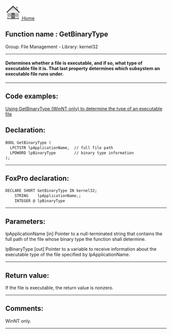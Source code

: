 [<img src="../../images/home.png"> Home ](https://github.com/VFPX/Win32API)  

## Function name : GetBinaryType
Group: File Management - Library: kernel32    
***  


#### Determines whether a file is executable, and if so, what type of executable file it is. That last property determines which subsystem an executable file runs under.

***  


## Code examples:
[Using GetBinaryType (WinNT only) to determine the type of an executable file](../../samples/sample_115.md)  

## Declaration:
```foxpro  
BOOL GetBinaryType (
  LPCTSTR lpApplicationName,  // full file path
  LPDWORD lpBinaryType        // binary type information
);  
```  
***  


## FoxPro declaration:
```foxpro  
DECLARE SHORT GetBinaryType IN kernel32;
	STRING    lpApplicationName,;
	INTEGER @ lpBinaryType  
```  
***  


## Parameters:
lpApplicationName 
[in] Pointer to a null-terminated string that contains the full path of the file whose binary type the function shall determine. 

lpBinaryType 
[out] Pointer to a variable to receive information about the executable type of the file specified by lpApplicationName.  
***  


## Return value:
If the file is executable, the return value is nonzero.  
***  


## Comments:
WinNT only.  
  
***  

